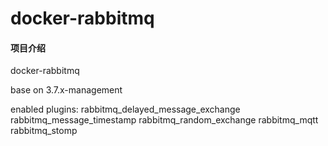 # docker-rabbitmq

#### 项目介绍
docker-rabbitmq

base on 3.7.x-management

enabled plugins:
rabbitmq_delayed_message_exchange
rabbitmq_message_timestamp
rabbitmq_random_exchange
rabbitmq_mqtt
rabbitmq_stomp
